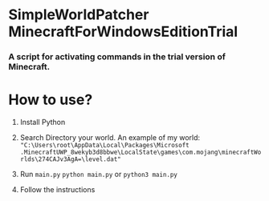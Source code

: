 <h1>SimpleWorldPatcher MinecraftForWindowsEditionTrial</h1>

<h3>A script for activating commands in the trial version of Minecraft.</h3>

# How to use?
1) Install Python

2) Search Directory your world. An example of my world: `"C:\Users\root\AppData\Local\Packages\Microsoft .MinecraftUWP_8wekyb3d8bbwe\LocalState\games\com.mojang\minecraftWorlds\274CAJv3AgA=\level.dat"`

3) Run `main.py` `python main.py` or `python3 main.py`

4) Follow the instructions